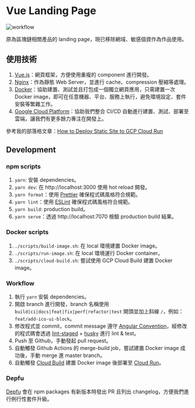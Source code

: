 # Vue Landing Page

![workflow](https://github.com/YogaPan/vue-landing-page/actions/workflows/main.yml/badge.svg)

原為區塊鏈相關產品的 landing page，現已移除網域、敏感個資作為作品使用。

## 使用技術

1. [Vue.js](https://vuejs.org/)：網頁框架，方便使用重複的 component 進行開發。
2. [Nginx](https://nginx.org/)：作為靜態 Web Server，並進行 cache、compression 壓縮等處理。
3. [Docker](https://www.docker.com/)：協助建置、測試並且打包成一個獨立網頁應用，只需建置一次 Docker image，即可在任意機器、平台、服務上執行，避免環境設定、套件安裝等繁雜工作。
4. [Google Cloud Platform](https://cloud.google.com/gcp/)：協助我們整合 CI/CD 自動進行建置、測試、部署至雲端，讓我們有更多餘力專注在開發上。

參考我的部落格文章：[How to Deploy Static Site to GCP Cloud Run](https://galtz.netlify.app/gcp-static-site/)

## Development

### npm scripts

1. `yarn`: 安裝 dependencies。
2. `yarn dev`: 在 http://localhost:3000 使用 hot reload 開發。
3. `yarn format`：使用 [Prettier](https://prettier.io/) 確保程式碼風格符合規範。
4. `yarn lint`：使用 [ESLint](https://eslint.org/) 確保程式碼風格符合規範。
5. `yarn build`: production build。
6. `yarn serve`：透過 http://localhost:7070 檢驗 production build 結果。

### Docker scripts

1. `./scripts/build-image.sh`: 在 local 環境建置 Docker image。
2. `./scripts/run-image.sh`: 在 local 環境運行 Docker container。
3. `./scripts/cloud-build.sh`: 嘗試使用 GCP Cloud Build 建置 Docker image。

### Workflow

1. 執行 `yarn` 安裝 dependencies。
2. 開啟 branch 進行開發，branch 名稱使用 `build|ci|docs|feat|fix|perf|refactor|test` 開頭並加上斜線 `/`，例如：`feat/add-ico-ui-block`。
3. 修改程式並 commit，commit message 遵守 [Angular Convention](https://github.com/angular/angular/blob/master/CONTRIBUTING.md)，經修改的程式碼會透過 [lint-staged](https://github.com/okonet/lint-staged) + [husky](https://github.com/typicode/husky) 進行 lint & test。
4. Push 至 Github，手動發起 pull request。
5. 自動觸發 Github Actions 的 merge-build job，嘗試建置 Docker image 成功後，手動 merge 進 master branch。
6. 自動觸發 [Cloud Build](https://cloud.google.com/build) 建置 Docker image 後部署至 [Cloud Run](https://cloud.google.com/run)。

### Depfu

[Depfu](https://depfu.com/) 會在 npm packages 有新版本時發出 PR 且列出 changelog，方便我們進行例行性套件升級。
